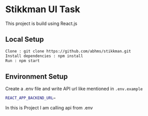 # Stikkman UI Task

This project is build using React.js 


## Local Setup
```bash
Clone : git clone https://github.com/abhms/stikkman.git
Install dependencies : npm install
Run : npm start
```
## Environment  Setup

Create a .env file and write API url like mentioned in `.env.example`
```bash
REACT_APP_BACKEND_URL=
```

In this is Project I am calling api from .env 
